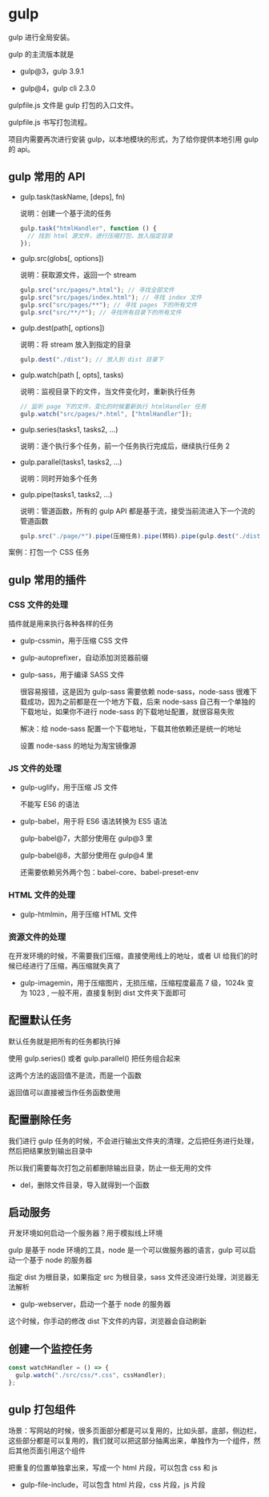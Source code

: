 # gulp

gulp 进行全局安装。

gulp 的主流版本就是

- gulp@3，gulp 3.9.1

- gulp@4，gulp cli 2.3.0

gulpfile.js 文件是 gulp 打包的入口文件。

gulpfile.js 书写打包流程。

项目内需要再次进行安装 gulp，以本地模块的形式，为了给你提供本地引用 gulp 的 api。

## gulp 常用的 API

- gulp.task(taskName, [deps], fn)

  说明：创建一个基于流的任务

  ```js
  gulp.task("htmlHandler", function () {
    // 找到 html 源文件，进行压缩打包，放入指定目录
  });
  ```

- gulp.src(globs[, options])

  说明：获取源文件，返回一个 stream

  ```js
  gulp.src("src/pages/*.html"); // 寻找全部文件
  gulp.src("src/pages/index.html"); // 寻找 index 文件
  gulp.src("src/pages/**"); // 寻找 pages 下的所有文件
  gulp.src("src/**/*"); // 寻找所有目录下的所有文件
  ```

- gulp.dest(path[, options])

  说明：将 stream 放入到指定的目录

  ```js
  gulp.dest("./dist"); // 放入到 dist 目录下
  ```

- gulp.watch(path [, opts], tasks)

  说明：监视目录下的文件，当文件变化时，重新执行任务

  ```js
  // 监听 page 下的文件，变化的时候重新执行 htmlHandler 任务
  gulp.watch("src/pages/*.html", ["htmlHandler"]);
  ```

- gulp.series(tasks1, tasks2, ...)

  说明：逐个执行多个任务，前一个任务执行完成后，继续执行任务 2

- gulp.parallel(tasks1, tasks2, ...)

  说明：同时开始多个任务

- gulp.pipe(tasks1, tasks2, ...)

  说明：管道函数，所有的 gulp API 都是基于流，接受当前流进入下一个流的管道函数

  ```js
  gulp.src("./page/*").pipe(压缩任务).pipe(转码).pipe(gulp.dest("./dist"));
  ```

案例：打包一个 CSS 任务

## gulp 常用的插件

### CSS 文件的处理

插件就是用来执行各种各样的任务

- gulp-cssmin，用于压缩 CSS 文件

- gulp-autoprefixer，自动添加浏览器前缀

- gulp-sass，用于编译 SASS 文件

  很容易报错，这是因为 gulp-sass 需要依赖 node-sass，node-sass 很难下载成功，因为之前都是在一个地方下载，后来 node-sass 自己有一个单独的下载地址，如果你不进行 node-sass 的下载地址配置，就很容易失败

  解决：给 node-sass 配置一个下载地址，下载其他依赖还是统一的地址

  设置 node-sass 的地址为淘宝镜像源

### JS 文件的处理

- gulp-uglify，用于压缩 JS 文件

  不能写 ES6 的语法

- gulp-babel，用于将 ES6 语法转换为 ES5 语法

  gulp-babel@7，大部分使用在 gulp@3 里

  gulp-babel@8，大部分使用在 gulp@4 里

  还需要依赖另外两个包：babel-core、babel-preset-env

### HTML 文件的处理

- gulp-htmlmin，用于压缩 HTML 文件

### 资源文件的处理

在开发环境的时候，不需要我们压缩，直接使用线上的地址，或者 UI 给我们的时候已经进行了压缩，再压缩就失真了

- gulp-imagemin，用于压缩图片，无损压缩，压缩程度最高 7 级，1024k 变为 1023 , 一般不用，直接复制到 dist 文件夹下面即可

## 配置默认任务

默认任务就是把所有的任务都执行掉

使用 gulp.series() 或者 gulp.parallel() 把任务组合起来

这两个方法的返回值不是流，而是一个函数

返回值可以直接被当作任务函数使用

## 配置删除任务

我们进行 gulp 任务的时候，不会进行输出文件夹的清理，之后把任务进行处理，然后把结果放到输出目录中

所以我们需要每次打包之前都删除输出目录，防止一些无用的文件

- del，删除文件目录，导入就得到一个函数

## 启动服务

开发环境如何启动一个服务器？用于模拟线上环境

gulp 是基于 node 环境的工具，node 是一个可以做服务器的语言，gulp 可以启动一个基于 node 的服务器

指定 dist 为根目录，如果指定 src 为根目录，sass 文件还没进行处理，浏览器无法解析

- gulp-webserver，启动一个基于 node 的服务器

这个时候，你手动的修改 dist 下文件的内容，浏览器会自动刷新

## 创建一个监控任务

```js
const watchHandler = () => {
  gulp.watch("./src/css/*.css", cssHandler);
};
```

## gulp 打包组件

场景：写网站的时候，很多页面部分都是可以复用的，比如头部，底部，侧边栏，这些部分都是可以复用的，我们就可以把这部分抽离出来，单独作为一个组件，然后其他页面引用这个组件

把重复的位置单独拿出来，写成一个 html 片段，可以包含 css 和 js

- gulp-file-include，可以包含 html 片段，css 片段，js 片段
